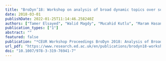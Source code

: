 ```yaml
---
title: "BroDyn’18: Workshop on analysis of broad dynamic topics over social media"
date: 2018-03-01
publishDate: 2022-01-25T11:14:46.258240Z
authors: ["Tamer Elsayed", "Walid Magdy", "Mucahid Kutlu", "Maram Hasanain", "Reem Suwaileh"]
publication_types: ["1"]
abstract: ""
featured: false
publication: "*CEUR Workshop Proceedings BroDyn 2018: Analysis of Broad Dynamic Topics over Social Media: Proceedings of the First International Workshop on Analysis of Broad Dynamic Topics over Social Media (BroDyn 2018) co-located with the 40th European Conference on Information Retrieval (ECIR 2018)*"
url_pdf: "https://www.research.ed.ac.uk/en/publications/brodyn18-workshop-on-analysis-of-broad-dynamic-topics-over-social"
doi: "10.1007/978-3-319-76941-7"
---
```


